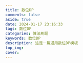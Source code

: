 ```yaml
---
title: 数位DP
comments: false
aside: true
date: 2024-01-17 23:16:33
tags: 数位DP
categories: 算法刷题
keywords: 数位DP
description: 这是一篇通用数位DP模板
top_img:
cover:
---
```


